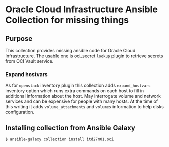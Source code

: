 # Oracle Cloud Infrastructure Ansible Collection for missing things

## Purpose

This collection provides missing ansible code for Oracle Cloud Infrastructure. The usable one is oci_secret
`lookup` plugin to retrieve secrets from OCI Vault service.

### Expand hostvars

As for `openstack` inventory plugin this collection adds `expand_hostvars` inventory option which runs extra commands
on each host to fill in additional information about the host. May interrogate volume and network services
and can be expensive for people with many hosts. At the time of this writing it adds `volume_attachments` and `volumes`
information to help disks configuration.

## Installing collection from Ansible Galaxy

```
$ ansible-galaxy collection install itd27m01.oci
```
